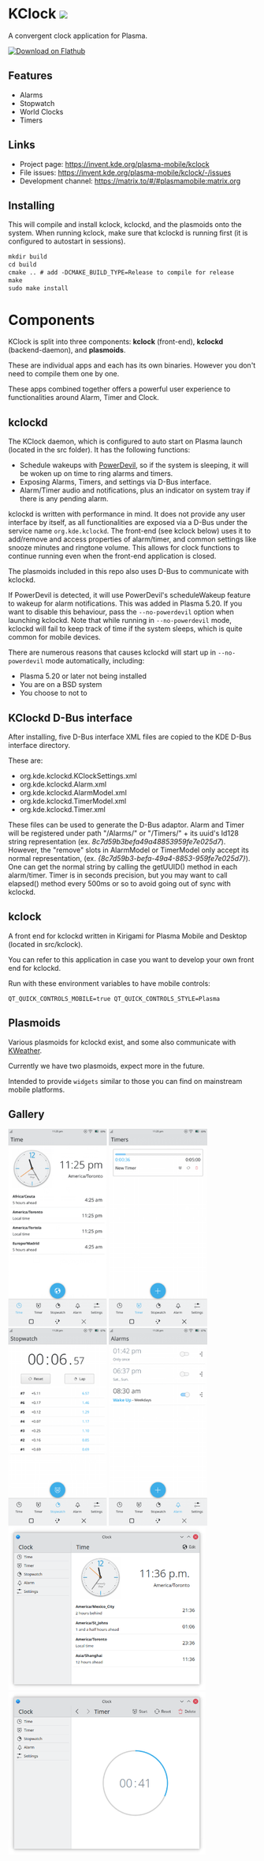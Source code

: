 <!--
- Copyright 2020 Han Young <hanyoung@protonmail.com>
- Copyright 2020 Devin Lin <espidev@gmail.com>
- SPDX-License-Identifier: GPL-2.0-or-later
-->

# KClock <img src="logo.png" width="40"/> 
A convergent clock application for Plasma.

<a href='https://flathub.org/apps/details/org.kde.kclock'><img width='190px' alt='Download on Flathub' src='https://flathub.org/assets/badges/flathub-badge-i-en.png'/></a>

## Features
* Alarms
* Stopwatch
* World Clocks
* Timers

## Links
* Project page: https://invent.kde.org/plasma-mobile/kclock
* File issues: https://invent.kde.org/plasma-mobile/kclock/-/issues
* Development channel: https://matrix.to/#/#plasmamobile:matrix.org

## Installing
This will compile and install kclock, kclockd, and the plasmoids onto the system. When running kclock, make sure that kclockd is running first (it is configured to autostart in sessions).

```
mkdir build
cd build
cmake .. # add -DCMAKE_BUILD_TYPE=Release to compile for release
make
sudo make install
```

# Components
KClock is split into three components: **kclock** (front-end), **kclockd** (backend-daemon), and **plasmoids**.

These are individual apps and each has its own binaries. However you don't need to compile them one by one.

These apps combined together offers a powerful user experience to functionalities around Alarm, Timer and Clock.

## kclockd
The KClock daemon, which is configured to auto start on Plasma launch (located in the src folder). It has the following functions:
* Schedule wakeups with [PowerDevil](https://invent.kde.org/plasma/powerdevil), so if the system is sleeping, it will be woken up on time to ring alarms and timers.
* Exposing Alarms, Timers, and settings via D-Bus interface.
* Alarm/Timer audio and notifications, plus an indicator on system tray if there is any pending alarm.

kclockd is written with performance in mind. It does not provide any user interface by itself, as all functionalities are exposed via a D-Bus under the service name `org.kde.kclockd`. The front-end (see kclock below) uses it to add/remove and access properties of alarm/timer, and common settings like snooze minutes and ringtone volume. This allows for clock functions to continue running even when the front-end application is closed.

The plasmoids included in this repo also uses D-Bus to communicate with kclockd.

If PowerDevil is detected, it will use PowerDevil's scheduleWakeup feature to wakeup for alarm notifications. This was added in Plasma 5.20. If you want to disable this behaviour, pass the `--no-powerdevil` option when launching kclockd. Note that while running in `--no-powerdevil` mode, kclockd will fail to keep track of time if the system sleeps, which is quite common for mobile devices.

There are numerous reasons that causes kclockd will start up in `--no-powerdevil` mode automatically, including:
* Plasma 5.20 or later not being installed
* You are on a BSD system
* You choose to not to

## KClockd D-Bus interface
After installing, five D-Bus interface XML files are copied to the KDE D-Bus interface directory. 

These are:
* org.kde.kclockd.KClockSettings.xml
* org.kde.kclockd.Alarm.xml
* org.kde.kclockd.AlarmModel.xml
* org.kde.kclockd.TimerModel.xml
* org.kde.kclockd.Timer.xml

These files can be used to generate the D-Bus adaptor. Alarm and Timer will be registered under path "/Alarms/" or "/Timers/" + its uuid's Id128 string representation (ex. *8c7d59b3befa49a48853959fe7e025d7*). However, the "remove" slots in AlarmModel or TimerModel only accept its normal representation, (ex. *{8c7d59b3-befa-49a4-8853-959fe7e025d7}*). One can get the normal string by calling the getUUID() method in each alarm/timer. Timer is in seconds precision, but you may want to call elapsed() method every 500ms or so to avoid going out of sync with kclockd. 

## kclock
A front end for kclockd written in Kirigami for Plasma Mobile and Desktop (located in src/kclock).

You can refer to this application in case you want to develop your own front end for kclockd.

Run with these environment variables to have mobile controls:
```
QT_QUICK_CONTROLS_MOBILE=true QT_QUICK_CONTROLS_STYLE=Plasma
```

## Plasmoids
Various plasmoids for kclockd exist, and some also communicate with [KWeather](https://invent.kde.org/plasma-mobile/kweather).

Currently we have two plasmoids, expect more in the future.

Intended to provide `widgets` similar to those you can find on mainstream mobile platforms.

## Gallery

<img src="screenshots/kclock-mobile-timezones.png" width="200px">
<img src="screenshots/kclock-mobile-timers.png" width="200px">
<img src="screenshots/kclock-mobile-stopwatch.png" width="200px">
<img src="screenshots/kclock-mobile-alarms.png" width="200px">
<img src="screenshots/kclock-desktop-timezones.png" width="400px">
<img src="screenshots/kclock-desktop-timer.png" width="400px">
